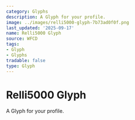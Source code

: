 ```yaml
---
category: Glyphs
description: A Glyph for your profile.
image: ../images/relli5000-glyph-7b73ad0f0f.png
last_updated: '2025-09-17'
name: Relli5000 Glyph
source: WFCD
tags:
- Glyph
- Glyphs
tradable: false
type: Glyph
---
```


# Relli5000 Glyph

A Glyph for your profile.

